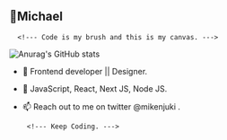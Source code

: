 ## 📎Michael
      <!--- Code is my brush and this is my canvas. --->

![Anurag's GitHub stats](https://github-readme-stats.vercel.app/api?username=mikenjuki&show_icons=true&theme=radical)

- 👀 Frontend developer || Designer.
- 🌱 JavaScript, React, Next JS, Node JS. 
- 📫 Reach out to me on twitter @mikenjuki .

       <!--- Keep Coding. --->
